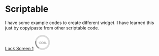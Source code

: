 # Scriptable

I have some example codes to create different widget.
I have learned this just by copy/paste from other scriptable code.

[Lock Screen 1](https://github.com/flopp999/Scriptable/blob/main/js/LockScreen1.js)
<img width=50 height=50 src=/images/LockScreen1.jpg>

